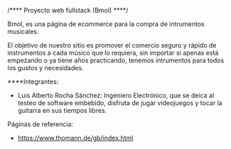 /****                                                                                Proyecto web fullstack (Bmol)                                                                                ****/

Bmol, es una página de ecommerce para la compra de intrumentos musicales.

El objetivo de nuestro sitio es promover el comercio seguro y rápido de instrumentos a cada músico que lo requiera, 
sin importar si apenas está empezando o ya tiene años practicando, tenemos intrumentos para todos los gustos y necesidades.


****Integrantes:

- Luis Alberto Rocha Sánchez: Ingeniero Electrónico, que se deica al testeo de software embebido, disfruta de jugar videojuegos
		                 y tocar la guitarra en sus tiempos libres.	 



Páginas de referencia:

- https://www.thomann.de/gb/index.html